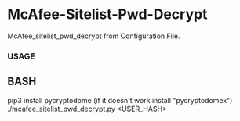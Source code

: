# McAfee-Sitelist-Pwd-Decrypt
McAfee_sitelist_pwd_decrypt from Configuration File.
### USAGE
## BASH
pip3 install pycryptodome (if it doesn't work install "pycryptodomex")
./mcafee_sitelist_pwd_decrypt.py <USER_HASH>
